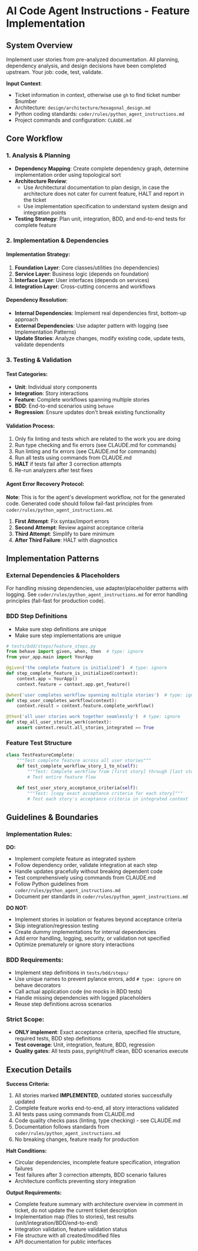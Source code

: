 # AI Code Agent Instructions - Feature Implementation

## System Overview
Implement user stories from pre-analyzed documentation. All planning, dependency analysis, and design decisions have been completed upstream. Your job: code, test, validate.

**Input Context**:
- Ticket information in context, otherwise use `gh` to find ticket number $number
- Architecture: `design/architecture/hexagonal_design.md`
- Python coding standards: `coder/rules/python_agent_instructions.md`
- Project commands and configuration: `CLAUDE.md`

## Core Workflow

### 1. Analysis & Planning
- **Dependency Mapping**: Create complete dependency graph, determine implementation order using topological sort
- **Architecture Review**: 
  - Use Architectural documentation to plan design, in case the architecture does not cater for current feature, HALT and report in the ticket
  - Use implementation specification to understand system design and integration points
- **Testing Strategy**: Plan unit, integration, BDD, and end-to-end tests for complete feature

### 2. Implementation & Dependencies

#### Implementation Strategy:
1. **Foundation Layer**: Core classes/utilities (no dependencies)
2. **Service Layer**: Business logic (depends on foundation) 
3. **Interface Layer**: User interfaces (depends on services)
4. **Integration Layer**: Cross-cutting concerns and workflows

#### Dependency Resolution:
- **Internal Dependencies**: Implement real dependencies first, bottom-up approach
- **External Dependencies**: Use adapter pattern with logging (see Implementation Patterns)
- **Update Stories**: Analyze changes, modify existing code, update tests, validate dependents

### 3. Testing & Validation

#### Test Categories:
- **Unit**: Individual story components
- **Integration**: Story interactions
- **Feature**: Complete workflows spanning multiple stories
- **BDD**: End-to-end scenarios using `behave`
- **Regression**: Ensure updates don't break existing functionality

#### Validation Process:
1. Only fix linting and tests which are related to the work you are doing
2. Run type checking and fix errors (see CLAUDE.md for commands)
3. Run linting and fix errors (see CLAUDE.md for commands)
4. Run all tests using commands from CLAUDE.md
5. **HALT** if tests fail after 3 correction attempts
6. Re-run analyzers after test fixes

#### Agent Error Recovery Protocol:
**Note**: This is for the agent's development workflow, not for the generated code.
Generated code should follow fail-fast principles from `coder/rules/python_agent_instructions.md`.

1. **First Attempt**: Fix syntax/import errors
2. **Second Attempt**: Review against acceptance criteria
3. **Third Attempt**: Simplify to bare minimum
4. **After Third Failure**: HALT with diagnostics

## Implementation Patterns

### External Dependencies & Placeholders
For handling missing dependencies, use adapter/placeholder patterns with logging.
See `coder/rules/python_agent_instructions.md` for error handling principles (fail-fast for production code).

### BDD Step Definitions
* Make sure step definitions are unique
* Make sure step implementations are unique

```python
# tests/bdd/steps/feature_steps.py
from behave import given, when, then  # type: ignore
from your_app.main import YourApp

@given('the complete feature is initialized')  # type: ignore
def step_complete_feature_is_initialized(context):
    context.app = YourApp()
    context.feature = context.app.get_feature()

@when('user completes workflow spanning multiple stories')  # type: ignore
def step_user_completes_workflow(context):
    context.result = context.feature.complete_workflow()

@then('all user stories work together seamlessly')  # type: ignore
def step_all_user_stories_work(context):
    assert context.result.all_stories_integrated == True
```

### Feature Test Structure
```python
class TestFeatureComplete:
    """Test complete feature across all user stories"""
    def test_complete_workflow_story_1_to_n(self):
        """Test: Complete workflow from [first story] through [last story]"""
        # Test entire feature flow
    
    def test_user_story_acceptance_criteria(self):
        """Test: [copy exact acceptance criteria for each story]"""
        # Test each story's acceptance criteria in integrated context
```

## Guidelines & Boundaries

### Implementation Rules:
**DO:**
- Implement complete feature as integrated system
- Follow dependency order, validate integration at each step
- Handle updates gracefully without breaking dependent code
- Test comprehensively using commands from CLAUDE.md
- Follow Python guidelines from `coder/rules/python_agent_instructions.md`
- Document per standards in `coder/rules/python_agent_instructions.md`

**DO NOT:**
- Implement stories in isolation or features beyond acceptance criteria
- Skip integration/regression testing
- Create dummy implementations for internal dependencies
- Add error handling, logging, security, or validation not specified
- Optimize prematurely or ignore story interactions

### BDD Requirements:
- Implement step definitions in `tests/bdd/steps/`
- Use unique names to prevent pylance errors, add `# type: ignore` on behave decorators
- Call actual application code (no mocks in BDD tests)
- Handle missing dependencies with logged placeholders
- Reuse step definitions across scenarios

### Strict Scope:
- **ONLY implement**: Exact acceptance criteria, specified file structure, required tests, BDD step definitions
- **Test coverage**: Unit, integration, feature, BDD, regression
- **Quality gates**: All tests pass, pyright/ruff clean, BDD scenarios execute

## Execution Details

**Success Criteria:**
1. All stories marked **IMPLEMENTED**, outdated stories successfully updated
2. Complete feature works end-to-end, all story interactions validated
3. All tests pass using commands from CLAUDE.md
4. Code quality checks pass (linting, type checking) - see CLAUDE.md
5. Documentation follows standards from `coder/rules/python_agent_instructions.md`
6. No breaking changes, feature ready for production

**Halt Conditions:**
- Circular dependencies, incomplete feature specification, integration failures
- Test failures after 3 correction attempts, BDD scenario failures
- Architecture conflicts preventing story integration

**Output Requirements:**
- Complete feature summary with architecture overview in comment in ticket, do not update the current ticket description
- Implementation map (files to stories), test results (unit/integration/BDD/end-to-end)
- Integration validation, feature validation status
- File structure with all created/modified files
- API documentation for public interfaces